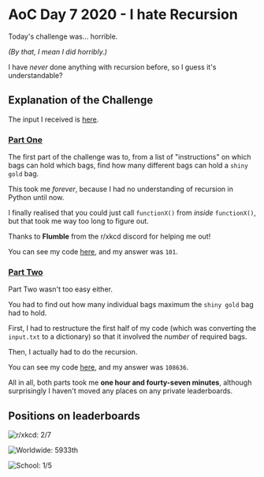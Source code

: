 # AoC Day 7 2020 - I hate Recursion
Today's challenge was... horrible.

*(By that, I mean I did horribly.)*

I have *never* done anything with recursion before, so I guess it's understandable?

## Explanation of the Challenge
The input I received is [here](https://github.com/TheXXOs/AdventOfCode/blob/main/My%20Solutions/2020/Day%207/input.txt).

### [Part One](https://adventofcode.com/2020/day/7)
The first part of the challenge was to, from a list of "instructions" on which bags can hold which bags,
find how many different bags can hold a `shiny gold` bag.

This took me *forever*, because I had no understanding of recursion in Python until now.

I finally realised that you could just call `functionX()` from *inside* `functionX()`, but that took me way too long to figure out.

Thanks to **Flumble** from the r/xkcd discord for helping me out!

You can see my code [here](https://github.com/TheXXOs/AdventOfCode/blob/main/My%20Solutions/2020/Day%207/7a.py), and my answer was `101`.

### [Part Two](https://adventofcode.com/2020/day/7#part2)
Part Two wasn't too easy either.

You had to find out how many individual bags maximum the `shiny gold` bag had to hold.

First, I had to restructure the first half of my code (which was converting the `input.txt` to a dictionary)
so that it involved the *number* of required bags.

Then, I actually had to do the recursion.

You can see my code [here](https://github.com/TheXXOs/AdventOfCode/blob/main/My%20Solutions/2020/Day%207/7b.py), and my answer was `108636`.

All in all, both parts took me **one hour and fourty-seven minutes**,
although surprisingly I haven't moved any places on any private leaderboards.

## Positions on leaderboards
![r/xkcd: 2/7](https://img.shields.io/badge/r%2Fxkcd%20discord%20leaderboard-2/7-green)

![Worldwide: 5933th](https://img.shields.io/badge/Worldwide%20leaderboard-5933-red)

![School: 1/5](https://img.shields.io/badge/School%20leaderboard-1/5-brightgreen)
